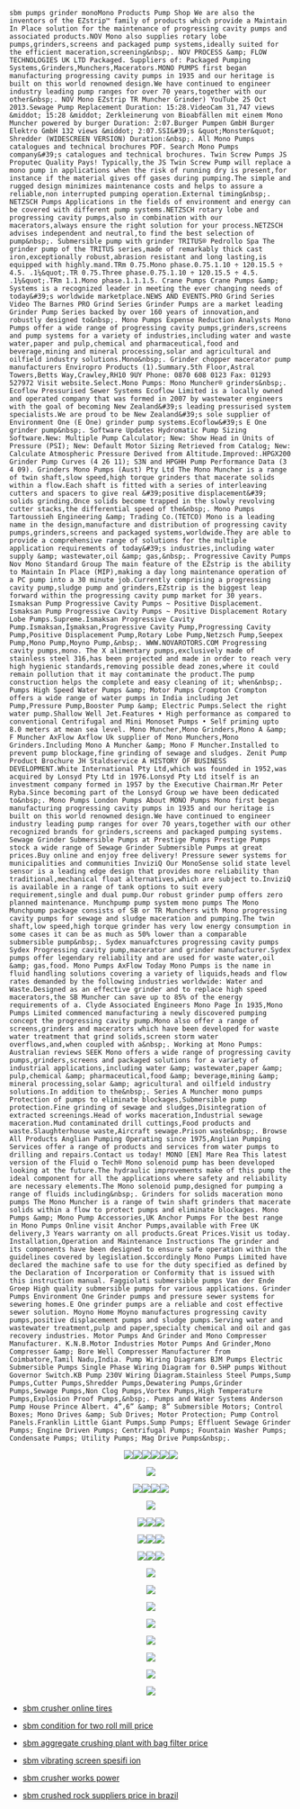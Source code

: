 
```
sbm pumps grinder monoMono Products Pump Shop We are also the inventors of the EZstrip™ family of products which provide a Maintain In Place solution for the maintenance of progressing cavity pumps and associated products.NOV Mono also supplies rotary lobe pumps,grinders,screens and packaged pump systems,ideally suited for the efficient maceration,screening&nbsp;. NOV PROCESS &amp; FLOW TECHNOLOGIES UK LTD Packaged. Suppliers of: Packaged Pumping Systems,Grinders,Munchers,Macerators.MONO PUMPS first began manufacturing progressing cavity pumps in 1935 and our heritage is built on this world renowned design.We have continued to engineer industry leading pump ranges for over 70 years,together with our other&nbsp;. NOV Mono EZstrip TR Muncher Grinder) YouTube 25 Oct 2013.Sewage Pump Replacement Duration: 15:28.VideoCam 31,747 views &middot; 15:28 &middot; Zerkleinerung von Bioabfällen mit einem Mono Muncher powered by burger Duration: 2:07.Burger Pumpen GmbH Burger Elektro GmbH 132 views &middot; 2:07.SSI&#39;s &quot;Monster&quot; Shredder (WIDESCREEN VERSION) Duration:&nbsp;. All Mono Pumps catalogues and technical brochures PDF. Search Mono Pumps company&#39;s catalogues and technical brochures. Twin Screw Pumps JS Proputec Quality Pays! Typically,the JS Twin Screw Pump will replace a mono pump in applications when the risk of running dry is present,for instance if the material gives off gases during pumping.The simple and rugged design minimizes maintenance costs and helps to assure a reliable,non interrupted pumping operation.External timing&nbsp;. NETZSCH Pumps Applications in the fields of environment and energy can be covered with different pump systems.NETZSCH rotary lobe and progressing cavity pumps,also in combination with our macerators,always ensure the right solution for your process.NETZSCH advises independent and neutral,to find the best selection of pump&nbsp;. Submersible pump with grinder TRITUS® Pedrollo Spa The grinder pump of the TRITUS series,made of remarkably thick cast iron,exceptionally robust,abrasion resistant and long lasting,is equipped with highly.mand.TRm 0.75.Mono phase.0.75.1.10 ÷ 120.15.5 ÷ 4.5. .1¼&quot;.TR 0.75.Three phase.0.75.1.10 ÷ 120.15.5 ÷ 4.5. .1¼&quot;.TRm 1.1.Mono phase.1.1.1.5. Crane Pumps Crane Pumps &amp; Systems is a recognized leader in meeting the ever changing needs of today&#39;s worldwide marketplace.NEWS AND EVENTS.PRO Grind Series Video The Barnes PRO Grind Series Grinder Pumps are a market leading Grinder Pump Series backed by over 160 years of innovation,and robustly designed to&nbsp;. Mono Pumps Expense Reduction Analysts Mono Pumps offer a wide range of progressing cavity pumps,grinders,screens and pump systems for a variety of industries,including water and waste water,paper and pulp,chemical and pharmaceutical,food and beverage,mining and mineral processing,solar and agricultural and oilfield industry solutions.Mono&nbsp;. Grinder chopper macerator pump manufacturers Enviropro Products (1).Summary.5th Floor,Astral Towers,Betts Way,Crawley,RH10 9UY Phone: 0870 608 0123 Fax: 01293 527972 Visit website.Select.Mono Pumps: Mono Muncher® grinders&nbsp;. Ecoflow Pressurised Sewer Systems Ecoflow Limited is a locally owned and operated company that was formed in 2007 by wastewater engineers with the goal of becoming New Zealand&#39;s leading pressurised system specialists.We are proud to be New Zealand&#39;s sole supplier of Environment One (E One) grinder pump systems.Ecoflow&#39;s E One grinder pump&nbsp;. Software Updates Hydromatic Pump Sizing Software.New: Multiple Pump Calculator; New: Show Head in Units of Pressure (PSI); New: Default Motor Sizing Retrieved from Catalog; New: Calculate Atmospheric Pressure Derived from Altitude.Improved:.HPGX200 Grinder Pump Curves (4 26 11); S3N and HPGHH Pump Performance Data (3 4 09). Grinders Mono Pumps (Aust) Pty Ltd The Mono Muncher is a range of twin shaft,slow speed,high torque grinders that macerate solids within a flow.Each shaft is fitted with a series of interleaving cutters and spacers to give real &#39;positive displacement&#39; solids grinding.Once solids become trapped in the slowly revolving cutter stacks,the differential speed of the&nbsp;. Mono Pumps Tartoussieh Engineering &amp; Trading Co.(TETCO) Mono is a leading name in the design,manufacture and distribution of progressing cavity pumps,grinders,screens and packaged systems,worldwide.They are able to provide a comprehensive range of solutions for the multiple application requirements of today&#39;s industries,including water supply &amp; wastewater,oil &amp; gas,&nbsp;. Progressive Cavity Pumps Nov Mono Standard Group The main feature of the EZstrip is the ability to Maintain In Place (MIP),making a day long maintenance operation of a PC pump into a 30 minute job.Currently comprising a progressing cavity pump,sludge pump and grinders,EZstrip is the biggest leap forward within the progressing cavity pump market for 30 years. Ismaksan Pump Progressive Cavity Pumps ~ Positive Displacement. Ismaksan Pump Progressive Cavity Pumps ~ Positive Displacement Rotary Lobe Pumps.Supreme.Ismaksan Progressive Cavity Pump.Ismaksan,İşmaksan,Progressive Cavity Pump,Progressing Cavity Pump,Positive Displacement Pump,Rotary Lobe Pump,Netzsch Pump,Seepex Pump,Mono Pump,Moyno Pump,&nbsp;. WWW.NOVAROTORS.COM Progressing cavity pumps,mono. The X alimentary pumps,exclusively made of stainless steel 316,has been projected and made in order to reach very high hygienic standards,removing possible dead zones,where it could remain pollution that it may contaminate the product.The pump construction helps the complete and easy cleaning of it; when&nbsp;. Pumps High Speed Water Pumps &amp; Motor Pumps Crompton Crompton offers a wide range of water pumps in India including Jet Pump,Pressure Pump,Booster Pump &amp; Electric Pumps.Select the right water pump.Shallow Well Jet.Features • High performance as compared to conventional Centrifugal and Mini Monoset Pumps • Self priming upto 8.0 meters at mean sea level. Mono Muncher,Mono Grinders,Mono A &amp; F Muncher AxFlow Axflow Uk supplier of Mono Munchers,Mono Grinders.Including Mono A Muncher &amp; Mono F Muncher.Installed to prevent pump blockage,fine grinding of sewage and sludges. Zenit Pump Product Brochure JH Staldservice A HISTORY OF BUSINESS DEVELOPMENT.White International Pty Ltd,which was founded in 1952,was acquired by Lonsyd Pty Ltd in 1976.Lonsyd Pty Ltd itself is an investment company formed in 1957 by the Executive Chairman.Mr Peter Ryba.Since becoming part of the Lonsyd Group we have been dedicated to&nbsp;. Mono Pumps London Pumps About MONO Pumps Mono first began manufacturing progressing cavity pumps in 1935 and our heritage is built on this world renowned design.We have continued to engineer industry leading pump ranges for over 70 years,together with our other recognized brands for grinders,screens and packaged pumping systems. Sewage Grinder Submersible Pumps at Prestige Pumps Prestige Pumps stock a wide range of Sewage Grinder Submersible Pumps at great prices.Buy online and enjoy free delivery! Pressure sewer systems for municipalities and communities InviziQ Our MonoSense solid state level sensor is a leading edge design that provides more reliability than traditional,mechanical float alternatives,which are subject to.InviziQ is available in a range of tank options to suit every requirement,single and dual pump.Our robust grinder pump offers zero planned maintenance. Munchpump pump system mono pumps The Mono Munchpump package consists of SB or TR Munchers with Mono progressing cavity pumps for sewage and sludge maceration and pumping.The twin shaft,low speed,high torque grinder has very low energy consumption in some cases it can be as much as 50% lower than a comparable submersible pump&nbsp;. Sydex manuafctures progressing cavity pumps Sydex Progressing cavity pump,macerator and grinder manufacturer.Sydex pumps offer legendary reliability and are used for waste water,oil &amp; gas,food. Mono Pumps AxFlow Today Mono Pumps is the name in fluid handling solutions covering a variety of liquids,heads and flow rates demanded by the following industries worldwide: Water and Waste.Designed as an effective grinder and to replace high speed macerators,the SB Muncher can save up to 85% of the energy requirements of a. Clyde Associated Engineers Mono Page In 1935,Mono Pumps Limited commenced manufacturing a newly discovered pumping concept the progressing cavity pump.Mono also offer a range of screens,grinders and macerators which have been developed for waste water treatment that grind solids,screen storm water overflows,and,when coupled with a&nbsp;. Working at Mono Pumps: Australian reviews SEEK Mono offers a wide range of progressing cavity pumps,grinders,screens and packaged solutions for a variety of industrial applications,including water &amp; wastewater,paper &amp; pulp,chemical &amp; pharmaceutical,food &amp; beverage,mining &amp; mineral processing,solar &amp; agricultural and oilfield industry solutions.In addition to the&nbsp;. Series A Muncher mono pumps Protection of pumps to eliminate blockages,Submersible pump protection.Fine grinding of sewage and sludges,Disintegration of extracted screenings.Head of works maceration,Industrial sewage maceration.Mud contaminated drill cuttings,Food products and waste.Slaughterhouse waste,Aircraft sewage.Prison waste&nbsp;. Browse All Products Anglian Pumping Operating since 1975,Anglian Pumping Services offer a range of products and services from water pumps to drilling and repairs.Contact us today! MONO [EN] Mare Rea This latest version of the Fluid o Tech® Mono solenoid pump has been developed looking at the future.The hydraulic improvements make of this pump the ideal component for all the applications where safety and reliability are necessary elements.The Mono solenoid pump,designed for pumping a range of fluids including&nbsp;. Grinders for solids maceration mono pumps The Mono Muncher is a range of twin shaft grinders that macerate solids within a flow to protect pumps and eliminate blockages. Mono Pumps &amp; Mono Pump Accessories,UK Anchor Pumps For the best range in Mono Pumps Online visit Anchor Pumps,available with Free UK delivery,3 Years warranty on all products.Great Prices.Visit us today. Installation,Operation and Maintenance Instructions The grinder and its components have been designed to ensure safe operation within the guidelines covered by legislation.$ccordingly Mono Pumps Limited have declared the machine safe to use for the duty specified as defined by the Declaration of Incorporation or Conformity that is issued with this instruction manual. Faggiolati submersible pumps Van der Ende Groep High quality submersible pumps for various applications. Grinder Pumps Environment One Grinder pumps and pressure sewer systems for sewering homes.E One grinder pumps are a reliable and cost effective sewer solution. Moyno Home Moyno manufactures progressing cavity pumps,positive displacement pumps and sludge pumps.Serving water and wastewater treatment,pulp and paper,specialty chemical and oil and gas recovery industries. Motor Pumps And Grinder and Mono Compresser Manufacturer. K.N.B.Motor Industries Motor Pumps And Grinder,Mono Compresser &amp; Bore Well Compresser Manufacturer from Coimbatore,Tamil Nadu,India. Pump Wiring Diagrams BJM Pumps Electric Submersible Pumps Single Phase Wiring Diagram for 0.5HP pumps Without Governor Switch.KB Pump 230V Wiring Diagram.Stainless Steel Pumps,Sump Pumps,Cutter Pumps,Shredder Pumps,Dewatering Pumps,Grinder Pumps,Sewage Pumps,Non Clog Pumps,Vortex Pumps,High Temperature Pumps,Explosion Proof Pumps,&nbsp;. Pumps and Water Systems Anderson Pump House Prince Albert. 4”,6” &amp; 8” Submersible Motors; Control Boxes; Mono Drives &amp; Sub Drives; Motor Protection; Pump Control Panels.Franklin Little Giant Pumps.Sump Pumps; Effluent Sewage Grinder Pumps; Engine Driven Pumps; Centrifugal Pumps; Fountain Washer Pumps; Condensate Pumps; Utility Pumps; Mag Drive Pumps&nbsp;. 
```

<div align="center">
  
<a rel="nofollow" href="https://m.shibang-china.com?f=github&k=sbm+pumps+grinder+mono"><img src="https://static.shibang-china.com/en/l.png"></a><img src="https://static.shibang-china.com/en/hw.png"><a rel="nofollow" href="https://m.shibang-china.com/product/?f=github&k=sbm+pumps+grinder+mono"><img src="https://static.shibang-china.com/en/p.png"></a><a rel="nofollow" href="https://m.shibang-china.com/cases/?f=github&k=sbm+pumps+grinder+mono"><img src="https://static.shibang-china.com/en/c.png"></a><a rel="nofollow" href="https://m.shibang-china.com/news/?f=github&k=sbm+pumps+grinder+mono"><img src="https://static.shibang-china.com/en/n.png"></a><a rel="nofollow" href="https://m.shibang-china.com?f=github&k=sbm+pumps+grinder+mono"><img src="https://static.shibang-china.com/en/m.png"></a>

<a rel="nofollow" href="https://m.shibang-china.com/product/?f=github&k=sbm+pumps+grinder+mono"><img src="https://static.shibang-china.com/en/b.jpg"></a>
  
<a rel="nofollow" href="https://m.shibang-china.com/solution-aggregate.html?f=github&k=sbm+pumps+grinder+mono"><img src="https://static.shibang-china.com/en/a.jpg"></a><a rel="nofollow" href="https://m.shibang-china.com/solution-mine.html?f=github&k=sbm+pumps+grinder+mono"><img src="https://static.shibang-china.com/en/m.jpg"></a><a rel="nofollow" href="https://m.shibang-china.com/solution-mill.html?f=github&k=sbm+pumps+grinder+mono"><img src="https://static.shibang-china.com/en/g.jpg"></a><a rel="nofollow" href="https://m.shibang-china.com/solution-epc.html?f=github&k=sbm+pumps+grinder+mono"><img src="https://static.shibang-china.com/en/e.jpg"></a>

<a rel="nofollow" href="https://m.shibang-china.com/product/?f=github&k=sbm+pumps+grinder+mono"><img src="https://static.shibang-china.com/en/a-p.png"></a>

<a rel="nofollow" href="https://m.shibang-china.com/product/crusher/c6x.html?f=github&k=sbm+pumps+grinder+mono"><img src="https://static.shibang-china.com/en/j.jpg"></a><a rel="nofollow" href="https://m.shibang-china.com/product/crusher/ci5x.html?f=github&k=sbm+pumps+grinder+mono"><img src="https://static.shibang-china.com/en/i.jpg"></a><a rel="nofollow" href="https://m.shibang-china.com/product/crusher/hst.html?f=github&k=sbm+pumps+grinder+mono"><img src="https://static.shibang-china.com/en/c.jpg"></a>

<a rel="nofollow" href="https://m.shibang-china.com/product/mill/mtw.html?f=github&k=sbm+pumps+grinder+mono"><img src="https://static.shibang-china.com/en/mtw.jpg"></a><a rel="nofollow" href="https://m.shibang-china.com/product/mill/scm.html?f=github&k=sbm+pumps+grinder+mono"><img src="https://static.shibang-china.com/en/scm.jpg"></a><a rel="nofollow" href="https://m.shibang-china.com/product/mill/lm.html?f=github&k=sbm+pumps+grinder+mono"><img src="https://static.shibang-china.com/en/lm.jpg"></a>

<a rel="nofollow" href="https://m.shibang-china.com/product/sand/vsi6x.html?f=github&k=sbm+pumps+grinder+mono"><img src="https://static.shibang-china.com/en/6x.jpg"></a><a rel="nofollow" href="https://m.shibang-china.com/product/sand/vu.html?f=github&k=sbm+pumps+grinder+mono"><img src="https://static.shibang-china.com/en/vu.jpg"></a><a rel="nofollow" href="https://m.shibang-china.com/product/mobile/klun.html?f=github&k=sbm+pumps+grinder+mono"><img src="https://static.shibang-china.com/en/k.jpg"></a>

<a rel="nofollow" href="https://m.shibang-china.com/cases/?f=github&k=sbm+pumps+grinder+mono"><img src="https://static.shibang-china.com/en/case.png"></a>

<a rel="nofollow" href="https://m.shibang-china.com/cases/aggregate/202.html?f=github&k=sbm+pumps+grinder+mono"><img src="https://static.shibang-china.com/en/c-1.jpg"></a>

<a rel="nofollow" href="https://m.shibang-china.com/cases/aggregate/203.html?f=github&k=sbm+pumps+grinder+mono"><img src="https://static.shibang-china.com/en/c-2.jpg"></a>

<a rel="nofollow" href="https://m.shibang-china.com/cases/mill/123.html?f=github&k=sbm+pumps+grinder+mono"><img src="https://static.shibang-china.com/en/c-3.jpg"></a>

<a rel="nofollow" href="https://m.shibang-china.com/contact_us.html?f=github&k=sbm+pumps+grinder+mono"><img src="https://static.shibang-china.com/en/contact.png"></a>

<a rel="nofollow" href="https://swt.shibang-china.com/?f=github&k=sbm+pumps+grinder+mono"><img src="https://static.shibang-china.com/en/chat.png"></a>

<a rel="nofollow" href="https://whatsapp.shibangsoft.com/WhatsApp.php?f=github&k=sbm+pumps+grinder+mono"><img src="https://static.shibang-china.com/en/whatsapp.png"></a>

<a rel="nofollow" href="https://m.shibang-china.com/?f=github&k=sbm+pumps+grinder+mono"><img src="https://static.shibang-china.com/en/website.png"></a>

</div>


* [sbm crusher online tires](sbm%20crusher%20online%20tires.md)

* [sbm condition for two roll mill price](sbm%20condition%20for%20two%20roll%20mill%20price.md)

* [sbm aggregate crushing plant with bag filter price](sbm%20aggregate%20crushing%20plant%20with%20bag%20filter%20price.md)

* [sbm vibrating screen spesifi ion](sbm%20vibrating%20screen%20spesifi%20ion.md)

* [sbm crusher works power](sbm%20crusher%20works%20power.md)

* [sbm crushed rock suppliers price in brazil](sbm%20crushed%20rock%20suppliers%20price%20in%20brazil.md)